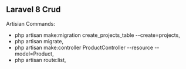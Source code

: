 ## Laravel 8 Crud

Artisian Commands:

-   php artisan make:migration create_projects_table --create=projects,
-   php artisan migrate,
-   php artisan make:controller ProductController --resource --model=Product,
-   php artisan route:list,
